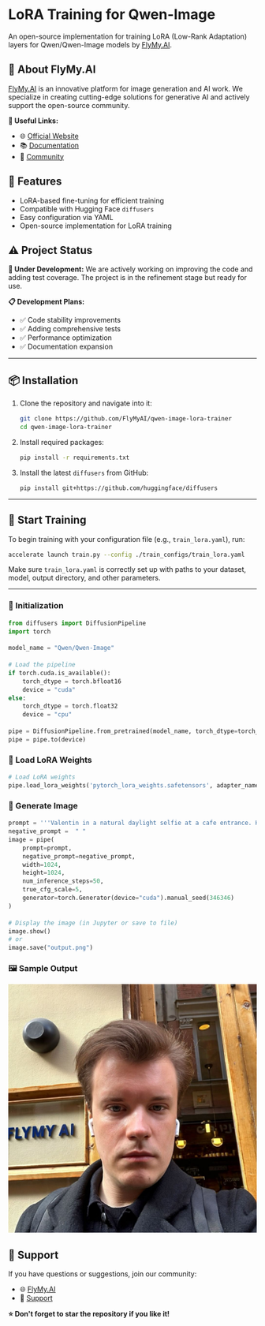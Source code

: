# LoRA Training for Qwen-Image

An open-source implementation for training LoRA (Low-Rank Adaptation) layers for Qwen/Qwen-Image models by [FlyMy.AI](https://flymy.ai).

## 🌟 About FlyMy.AI

[FlyMy.AI](https://flymy.ai) is an innovative platform for image generation and AI work. We specialize in creating cutting-edge solutions for generative AI and actively support the open-source community.

**🔗 Useful Links:**
- 🌐 [Official Website](https://flymy.ai)
- 📚 [Documentation](https://docs.flymy.ai)
- 💬 [Community](https://community.flymy.ai)

## 🚀 Features

- LoRA-based fine-tuning for efficient training
- Compatible with Hugging Face `diffusers`
- Easy configuration via YAML
- Open-source implementation for LoRA training

## ⚠️ Project Status

**🚧 Under Development:** We are actively working on improving the code and adding test coverage. The project is in the refinement stage but ready for use.

**📋 Development Plans:**
- ✅ Code stability improvements
- ✅ Adding comprehensive tests
- ✅ Performance optimization
- ✅ Documentation expansion

---

## 📦 Installation

1. Clone the repository and navigate into it:
   ```bash
   git clone https://github.com/FlyMyAI/qwen-image-lora-trainer
   cd qwen-image-lora-trainer
   ```

2. Install required packages:
   ```bash
   pip install -r requirements.txt
   ```

3. Install the latest `diffusers` from GitHub:
   ```bash
   pip install git+https://github.com/huggingface/diffusers
   ```

---

## 🏁 Start Training

To begin training with your configuration file (e.g., `train_lora.yaml`), run:

```bash
accelerate launch train.py --config ./train_configs/train_lora.yaml
```

Make sure `train_lora.yaml` is correctly set up with paths to your dataset, model, output directory, and other parameters.

---
### 🔧 Initialization

```python
from diffusers import DiffusionPipeline
import torch

model_name = "Qwen/Qwen-Image"

# Load the pipeline
if torch.cuda.is_available():
    torch_dtype = torch.bfloat16
    device = "cuda"
else:
    torch_dtype = torch.float32
    device = "cpu"

pipe = DiffusionPipeline.from_pretrained(model_name, torch_dtype=torch_dtype)
pipe = pipe.to(device)
```

### 🔌 Load LoRA Weights

```python
# Load LoRA weights
pipe.load_lora_weights('pytorch_lora_weights.safetensors', adapter_name="lora")
```

### 🎨 Generate Image

```python
prompt = '''Valentin in a natural daylight selfie at a cafe entrance. He looks seriously into the camera, wearing a black coat or jacket and wireless earbud. Background includes wooden frames, warm pendant lights, and urban cafe details. With text "FLYMY AI"'''
negative_prompt =  " "
image = pipe(
    prompt=prompt,
    negative_prompt=negative_prompt,
    width=1024,
    height=1024,
    num_inference_steps=50,
    true_cfg_scale=5,
    generator=torch.Generator(device="cuda").manual_seed(346346)
)

# Display the image (in Jupyter or save to file)
image.show()
# or
image.save("output.png")
```

### 🖼️ Sample Output

![Sample Output](./assets/Valentin.jpg)


## 🤝 Support

If you have questions or suggestions, join our community:
- 🌐 [FlyMy.AI](https://flymy.ai)
- 📧 [Support](mailto:support@flymy.ai)

**⭐ Don't forget to star the repository if you like it!**
